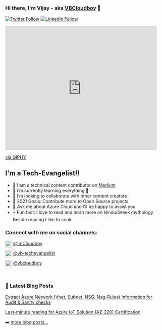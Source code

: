 ### Hi there, I'm Vijay - aka [VBCloudboy](http://cloudboy.in/) 👋

[![Twitter Follow](https://img.shields.io/twitter/follow/imCloudboy?color=1DA1F2&logo=twitter&style=for-the-badge)](https://twitter.com/intent/follow?original_referer=https%3A%2F%2Fgithub.com%2FVB-Cloudboy&screen_name=imCloudboy) [![LinkedIn Follow](https://img.shields.io/badge/LinkedIn-0077B5/vb-techevangelist?color=1DA1F2&logo=linkedin&style=for-the-badge)](https://www.linkedin.com/in/vb-techevangelist/)

<iframe src="https://giphy.com/embed/MeJgB3yMMwIaHmKD4z" width="480" height="394" frameBorder="0" class="giphy-embed" allowFullScreen></iframe><p><a href="https://giphy.com/gifs/2000s-00s-middle-school-MeJgB3yMMwIaHmKD4z">via GIPHY</a></p>

## I'm a Tech-Evangelist!!

- 🔭 I am a technical content contributor on [Medium](https://vbcloudboy.medium.com/)
- 🌱 I’m currently learning everything 🤣
- 👯 I’m looking to collaborate with other content creators
- 🥅 2021 Goals: Contribute more to Open Source projects
- 💬 Ask me about Azure Cloud and i'll be happy to assist you.  
- ⚡ Fun fact: I love to read and learn more on Hindu/Greek mythology. Beside reading I like to cook.


### Connect with me on social channels:

<a class="twitter-follow-button"
  href="https://twitter.com/imCloudboy"
  data-size="large"><img align="left" alt="vbcloudboy | Twitter" width="22px" src="https://cdn.jsdelivr.net/npm/simple-icons@v3/icons/twitter.svg" />
 @imCloudboy</a>

<a class="linkedin-follow-button"
  href="https://www.linkedin.com/in/vb-techevangelist/"
  data-size="large"><img align="left" alt="vbcloudboy | Twitter" width="22px" src="https://cdn.jsdelivr.net/npm/simple-icons@v3/icons/linkedin.svg" />
 @vb-techevangelist</a>

<a class="medium-follow-button"
  href="https://vbcloudboy.medium.com/"
  data-size="large"><img align="left" alt="vbcloudboy | Twitter" width="22px" src="https://cdn.jsdelivr.net/npm/simple-icons@v3/icons/medium.svg" />
 @vbcloudboy</a>

 <br />

 ### 📕 Latest Blog Posts

 <!-- BLOG-POST-LIST:START -->

[Extract Azure Network (Vnet, Subnet, NSG, Nsg-Rules) Information for Audit & Sanity checks](https://vbcloudboy.medium.com/extract-azure-network-vnet-subnet-nsg-nsg-rules-information-for-audit-sanity-checks-899f04ba0bab)

[Last-minute reading for Azure IoT Solution (AZ-220) Certification](https://vbcloudboy.medium.com/last-minute-reading-for-azure-iot-solutions-az-220-certifications-b79641ebdd98)

 <!-- BLOG-POST-LIST:END -->

 ➡️ [more blog posts...](https://vbcloudboy.medium.com/)


